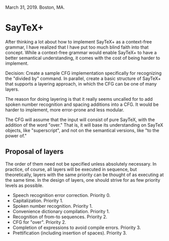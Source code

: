 March 31, 2019.
Boston, MA.

# SayTeX+

After thinking a lot about how to implement SayTeX+ as a context-free grammar, I have realized that I have put too much blind faith into that concept. While a context-free grammar would enable SayTeX+ to have a better semantical understanding, it comes with the cost of being harder to implement.

Decision: Create a sample CFG implementation specifically for recognizing the "divided by" command. In parallel, create a basic structure of SayTeX+ that supports a layering approach, in which the CFG can be one of many layers.

The reason for doing layering is that it really seems uncalled for to add spoken number recognition and spacing additions into a CFG. It would be harder to implement, more error-prone and less modular.

The CFG will assume that the input will consist of pure SayTeX, with the addition of the word "over." That is, it will base its understanding on SayTeX objects, like "superscript", and not on the semantical versions, like "to the power of."

## Proposal of layers

The order of them need not be specified unless absolutely necessary. In practice, of course, all layers will be executed in sequence, but theoretically, layers with the same priority can be thought of as executing at the same time. In the design of layers, one should strive for as few priority levels as possible.

- Speech recognition error correction. Priority 0.
- Capitalization. Priority 1.
- Spoken number recognition. Priority 1.
- Convenience dictionary compilation. Priority 1.
- Recognition of from-to sequences. Priority 2.
- CFG for "over". Priority 2.
- Completion of expressions to avoid compile errors. Priority 3.
- Prettification (including insertion of spaces). Priority 3.
